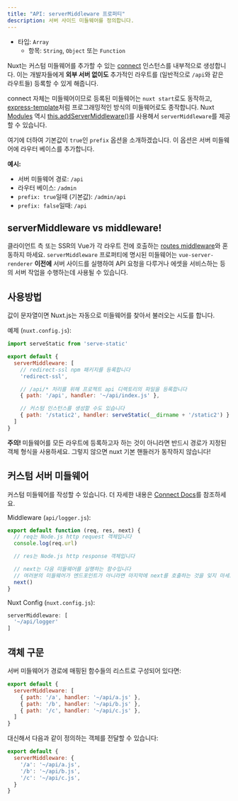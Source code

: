 ```yaml
---
title: "API: serverMiddleware 프로퍼티"
description: 서버 사이드 미들웨어를 정의합니다.
---
```


- 타입: `Array`
    - 항목: `String`, `Object` 또는 `Function`

Nuxt는 커스텀 미들웨어를 추가할 수 있는 [connect](https://github.com/senchalabs/connect) 인스턴스를 내부적으로 생성합니다. 이는 개발자들에게 **외부 서버 없이도** 추가적인 라우트를 (일반적으로 `/api`와 같은 라우트들) 등록할 수 있게 해줍니다.

connect 자체는 미들웨어이므로 등록된 미들웨어는 `nuxt start`로도 동작하고, [express-template](https://github.com/nuxt-community/express-template)처럼 프로그래밍적인 방식의 미들웨어로도 종작합니다.
Nuxt [Modules](/guide/modules) 역시 [this.addServerMiddleware()](/api/internals-module-container#addservermiddleware-middleware-)를 사용해서 `serverMiddleware`를 제공할 수 있습니다.

여기에 더하여 기본값이 `true`인 `prefix` 옵션을 소개하겠습니다. 이 옵션은 서버 미들웨어에 라우터 베이스를 추가합니다.

**예시:**

* 서버 미들웨어 경로: `/api`
* 라우터 베이스: `/admin`
* `prefix: true`일때 (기본값): `/admin/api`
* `prefix: false`일때: `/api`

## serverMiddleware vs middleware!

클라이언트 측 또는 SSR의 Vue가 각 라우트 전에 호출하는 [routes middleware](/guide/routing#middleware)와 혼동하지 마세요. `serverMiddleware` 프로퍼티에 명시된 미들웨어는 `vue-server-renderer` **이전에** 서버 사이드를 실행하여 API 요청을 다루거나 에셋을 서비스하는 등의 서버 작업을 수행하는데 사용될 수 있습니다.

## 사용방법

값이 문자열이면 Nuxt.js는 자동으로 미들웨어를 찾아서 불러오는 시도를 합니다.

예제 (`nuxt.config.js`):

```js
import serveStatic from 'serve-static'

export default {
  serverMiddleware: [
    // redirect-ssl npm 패키지를 등록합니다
    'redirect-ssl',

    // /api/* 처리를 위해 프로젝트 api 디렉토리의 파일을 등록합니다
    { path: '/api', handler: '~/api/index.js' },

    // 커스텀 인스턴스를 생성할 수도 있습니다
    { path: '/static2', handler: serveStatic(__dirname + '/static2') }
  ]
}
```

<p class="Alert Alert--danger">
    <b>주의! </b>
    미들웨어를 모든 라우트에 등록하고자 하는 것이 아니라면 반드시 경로가 지정된 객체 형식을 사용하세요. 그렇지 않으면 nuxt 기본 핸들러가 동작하지 않습니다!
</p>

## 커스텀 서버 미들웨어

커스텀 미들웨어를 작성할 수 있습니다. 더 자세한 내용은 [Connect Docs](https://github.com/senchalabs/connect#appusefn)를 참조하세요.

Middleware (`api/logger.js`):

```js
export default function (req, res, next) {
  // req는 Node.js http request 객체입니다
  console.log(req.url)

  // res는 Node.js http response 객체입니다

  // next는 다음 미들웨어를 실행하는 함수입니다
  // 여러분의 미들웨어가 엔드포인트가 아니라면 마지막에 next를 호출하는 것을 잊지 마세요!
  next()
}
```

Nuxt Config (`nuxt.config.js`):

```js
serverMiddleware: [
  '~/api/logger'
]
```

## 객체 구문

서버 미들웨어가 경로에 매핑된 함수들의 리스트로 구성되어 있다면:

```js
export default {
  serverMiddleware: [
    { path: '/a', handler: '~/api/a.js' },
    { path: '/b', handler: '~/api/b.js' },
    { path: '/c', handler: '~/api/c.js' },
  ]
}
```

대신해서 다음과 같이 정의하는 객체를 전달할 수 있습니다:

```js
export default {
  serverMiddleware: {
    '/a': '~/api/a.js',
    '/b': '~/api/b.js',
    '/c': '~/api/c.js',
  }
}
```

